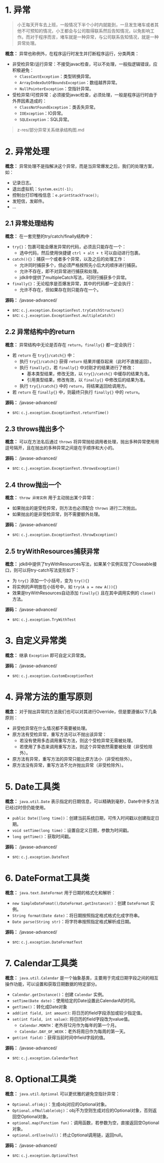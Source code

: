 # 1. 异常

> 小王每天开车去上班，一般情况下半个小时内就能到，一旦发生堵车或者其他不可预知的情况，小王都会与公司取得联系然后告知情况，以免影响工作。而对于程序而言，堵车就是一种异常，与公司联系告知情况，就是一种异常处理。

**概念：** 异常也称例外，在程序运行时发生并打断程序运行，分类两类：
- 非受检异常/运行异常：不接受javac检查，可以不处理，一般指逻辑错误，应积极避免：
	- `ClassCastException`：类型转换异常。
	- `ArrayIndexOutOfBoundsException`：数组越界异常。
	- `NullPointerException`：空指针异常。
- 受检异常/可控异常：必须接受javac检查，必须处理，一般是程序运行时由于外界因素造成的：
	- `ClassNotFoundException`：类丢失异常。
	- `IOException`：IO异常。
	- `SQLException`：SQL异常。

> z-res/部分异常关系继承结构图.md

# 2. 异常处理
	
**概念：** 异常处理不是指解决这个异常，而是当异常爆发之后，我们的处理方案，如：
- 记录日志。
- 退出虚拟机：`System.exit(-1);`
- 控制台打印堆栈信息：`e.printStackTrace();`
- 发短信，发邮件。
- ...
    
## 2.1 异常处理结构

**概念：** 在一套完整的try/catch/finally结构中：
- `try{}`：包裹可能会爆发异常的代码，必须且只能存在一个：
	- 选中代码，然后使用快捷键 `ctrl + alt + t` 可以自动进行包裹。
- `catch(){}`：捕获一个或者多个异常，以及之后的处理工作：
	- 允许同时捕获多个，但必须严格按照先小后大的顺序进行捕获。
	- 允许不存在，即不对异常进行捕获和处理。
	- jdk8中提供了multipleCatch写法，可同行捕获多个异常。
- `finally{}`：无论程序是否爆发异常，其中的代码都一定会执行：
	- 允许不存在，但如果存在则只能存在一个。

**源码：** /javase-advanced/
- src: `c.j.exception.ExceptionTest.tryCatchStructure()`
- src: `c.j.exception.ExceptionTest.multipleCatch()`

## 2.2 异常结构中的return

**概念：** 异常结构中无论是否存在 `return`，`finally{}` 都一定会执行：
- 若 `return` 在 `try{}/catch{}` 中： 
    - 执行 `try{}/catch{}` 获得 `return` 结果并缓存起来（此时不直接返回）。
    - 执行 `finally{}`，若 `finally{}` 中对刚才的结果进行了修改：
        - 基本类型结果，修改无效，以 `try{}/catch{}` 中缓存的结果为准。
        - 引用类型结果，修改有效，以 `finally{}` 中修改后的结果为准。
    - 执行 `try{}/catch{}` 中的 `return`，将结果返回给调用方。
- 若 `return` 在 `finally{}` 中，则最终只执行 `finally{}` 中的 `return`。

**源码：** /javase-advanced/
- src: `c.j.exception.ExceptionTest.returnTime()`

## 2.3 throws抛出多个

**概念：** 可以在方法名后通过 `throws` 将异常抛给调用者处理，抛出多种异常使用用逗号隔开，且在抛出的多种异常之间是在乎顺序和大小的。

**源码：** /javase-advanced/
- src: `c.j.exception.ExceptionTest.throwsException()`

## 2.4 throw抛出一个

**概念：** `throw 异常实例` 用于主动抛出某个异常：
- 如果抛出的是受检异常，则方法也必须配合 `throws` 进行二次抛出。
- 如果抛出的是非受检异常，则不需要额外处理。

**源码：** /javase-advanced/
- src: `c.j.exception.ExceptionTest.throwException()`

## 2.5 tryWithResources捕获异常

**概念：** jdk8中提供了tryWithResources写法，如果某个实例实现了Closeable接口，则可以将try-catch写法变形如下：
- 为 `try{}` 添加一个小括号，变为 `try(){}`
- 将实例的声明放在小括号中，如 `try(A a = new A()){}`
- 效果是tryWithResources自动添加 `finally{}` 且在其中调用实例的 `close()` 方法。

**源码：** /javase-advanced/
- src: `c.j.exception.TryWithTest`

# 3. 自定义异常类

**概念：** 继承 `Exception` 即可自定义异常类。

**源码：** /javase-advanced/
- src: `c.j.exception.CustomExceptionTest`

# 4. 异常方法的重写原则

**概念：** 对于抛出异常的方法我们也可以对其进行Override，但是要遵循以下几条原则：
- 非受检异常在什么情况都不需要被处理。
- 原方法有受检异常，重写方法可以不抛出该异常：
    - 若没有使用多态调用重写方法，则这个受检异常无需被处理。
    - 若使用了多态来调用重写方法，则这个异常依然需要被处理（非受检除外）。
- 原方法有异常，重写方法的异常只能比原方法小（非受检除外）。
- 原方法没有异常，重写方法不允许抛出异常（非受检除外）。

# 5. Date工具类

**概念：** `java.util.Date` 表示指定的日期信息，可以精确到毫秒，Date中许多方法已经过时但仍能使用。
- `public Date([long time])`：创建当前系统日期，可传入时间戳以创建指定日期。
- `void setTime(long time)`：设置自定义日期，参数为时间戳。
- `long getTime()`：获取时间戳。

**源码：** /javase-advanced/
- src: `c.j.exception.DateTest`

# 6. DateFormat工具类

**概念：** `java.text.DateFormat` 用于日期的格式化和解析：
- `new SimpleDateFomat()/DateFormat.getInstance()`：创建 `DateFormat` 实例。
- `String format(Date date)`：将日期按照指定格式格式化成字符串。
- `Date parse(String str)`：将字符串按照指定格式解析成日期。

**源码：** /javase-advanced/
- src: `c.j.exception.DateFormatTest`

# 7. Calendar工具类
 
**概念：** `java.util.Calendar` 是一个抽象基类，主要用于完成日期字段之间的相互操作功能，可以设置和获取日期数据的特定部分。
- `Calendar.getInstance()`：创建 `Calendar` 实例。
- `setTime(Date date)`：使用给定的Date设置此CalendarA的时间。
- `getTime()`：转化成Date对象
- `add(int field, int amount)`: 将日历的field字段添加或较少指定值。
- `set(int field, int value)`: 将日历的field字段改为value值。
    - `Calendar.MONTH`：老外将12月作为每年的第一个月。
    - `Calendar.DAY_OF_WEEK`：老外将周日作为每周的第一天。
- `get(int field)`：获得当前时间中field字段的值。

**源码：** /javase-advanced/
- src: `c.j.exception.CalendarTest`

# 8. Optional工具类

**概念：** `java.util.Optional` 可以更优雅的避免空指针异常：
- `Optional.of(obj)`：生成obj对应的Optional对象。
- `Optional.ofNullable(obj)`：obj不为空则生成对应的Optional对象，否则返回空Optional对象。
- `optional.map(Function fun)`：调用函数，若参数为空，直接返回空Optional对象。
- `optional.orElse(null)`：终止Optional调用链，返回null。

**源码：** /javase-advanced/
- src: `c.j.exception.OptionalTest`